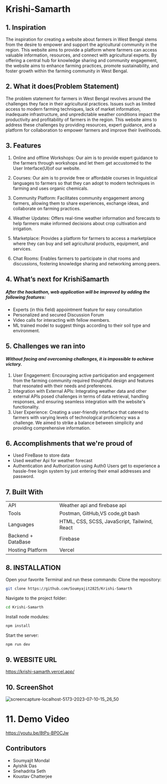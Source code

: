 # Krishi-Samarth

## 1. Inspiration

The inspiration for creating a website about farmers in West Bengal stems from the desire to empower and support the agricultural community in the region. This website aims to provide a platform where farmers can access valuable information, resources, and connect with agricultural experts. By offering a central hub for knowledge sharing and community engagement, the website aims to enhance farming practices, promote sustainability, and foster growth within the farming community in West Bengal.

## 2. What it does(Problem Statement)
The problem statement for farmers in West Bengal revolves around the challenges they face in their agricultural practices. Issues such as limited access to modern farming techniques, lack of market information, inadequate infrastructure, and unpredictable weather conditions impact the productivity and profitability of farmers in the region. This website aims to address these challenges by providing resources, expert guidance, and a platform for collaboration to empower farmers and improve their livelihoods.
## 3. Features 
1. Online and offline Workshops: Our aim is to provide expert guidance to the farmers through workshops and let them get accustomed to the User Interface(UI)of our website.

2. Courses: Our aim is to provide free or affordable courses in linguistical languages to farmers so that they can adopt to modern techniques in farming and uses organic  chemicals.  

3. Community Platform: Facilitates community engagement among farmers, allowing them to share experiences, exchange ideas, and collaborate on farming practices.

4. Weather Updates: Offers real-time weather information and forecasts to help farmers make informed decisions about crop cultivation and irrigation.

5. Marketplace: Provides a platform for farmers to access a marketplace where they can buy and sell agricultural products, equipment, and services.

6. Chat Rooms: Enables farmers to participate in chat rooms and discussions, fostering knowledge sharing and networking among peers.

## 4. What’s next for KrishiSamarth
##### After the hackathon, web application will be improved by adding the following features:
- Experts (in this field) appointment feature for easy consultation 
- Personalized and secured Discussion Forum
-  Video calls for interacting with fellow members.
- ML trained model to suggest things according to their soil type and environment.

## 5. Challenges we ran into
#### _Without facing and overcoming challenges, it is impossible to achieve victory._
1. User Engagement: Encouraging active participation and engagement from the farming community required thoughtful design and features that resonated with their needs and preferences.
2. Integration with External APIs: Integrating weather data and other external APIs posed challenges in terms of data retrieval, handling responses, and ensuring seamless integration with the website's functionality.
3. User Experience: Creating a user-friendly interface that catered to farmers with varying levels of technological proficiency was a challenge. We aimed to strike a balance between simplicity and providing comprehensive information.




## 6. Accomplishments that we're proud of
- Used FireBase to store data
- Used weather Api for weather forecast
- Authentication and Authorization using Auth0
Users get to experience a hassle-free login system by just entering their email addresses and password.



## 7. Built With
|  | |
| ------ | ------ |
| API | Weather api and firebase api |
| Tools | Postman, GitHub,VS code,git bash |
| Languages | HTML, CSS, SCSS, JavaScript, Tailwind, React|
| Backend + DataBase | Firebase |
| Hosting Platform | Vercel |





## 8. INSTALLATION

Open your favorite Terminal and run these commands:
Clone the repository: 
```sh
git clone https://github.com/Soumyajit2825/Krishi-Samarth
```
Navigate to the project folder:
```sh
cd Krishi-Samarth
```

Install node modules: 
```sh
npm install
```
Start the server: 
```sh
npm run dev
```
## 9. WEBSITE URL 

https://krishi-samarth.vercel.app/

## 10. ScreenShot

![screencapture-localhost-5173-2023-07-10-15_26_50](https://github.com/Soumyajit2825/Krishi-Samarth/assets/100519291/17631682-2edb-44f1-8bed-ccdb8d441e99)

# 11. Demo Video
https://youtu.be/8tPs-BP0CJw

## Contributors
- Soumyajit Mondal
- Ayishik Das
- Snehadrita Seth
- Koustav Chatterjee

